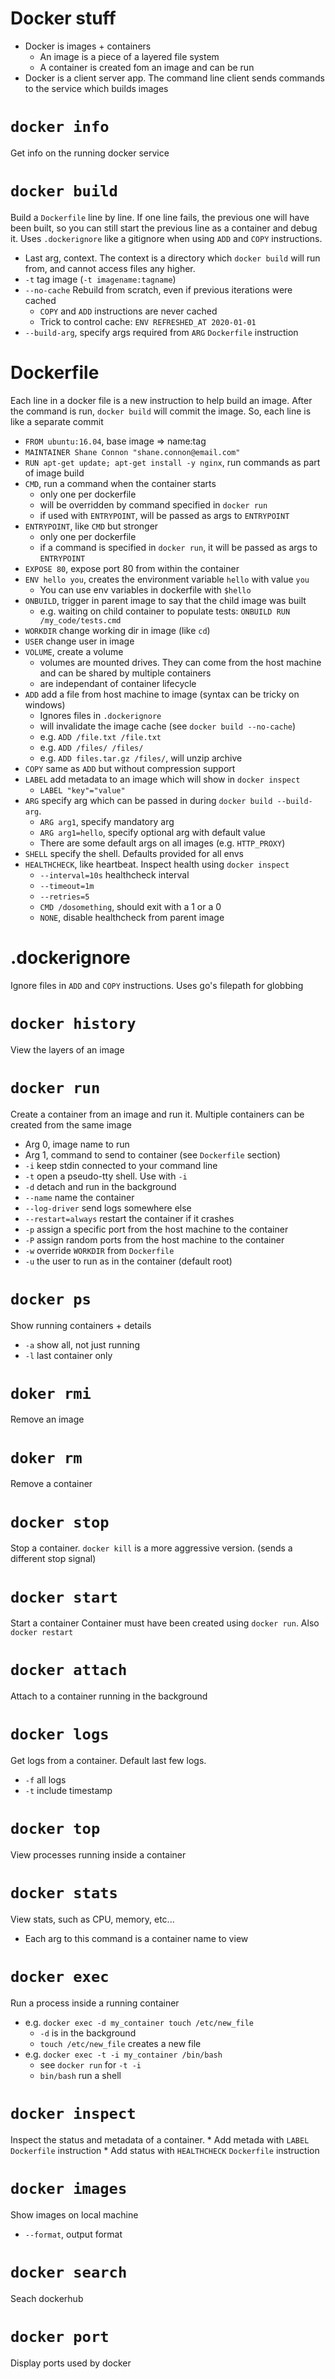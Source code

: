 # Docker stuff

* Docker is images + containers
    * An image is a piece of a layered file system
    * A container is created fom an image and can be run
* Docker is a client server app. The command line client sends commands to the service which builds images

# `docker info`

Get info on the running docker service

# `docker build`

Build a `Dockerfile` line by line. If one line fails, the previous one will have been built, so you can still start the previous line as a container and debug it. Uses `.dockerignore` like a gitignore when using `ADD` and `COPY` instructions.

* Last arg, context. The context is a directory which `docker build` will run from, and cannot access files any higher.
* `-t` tag image (`-t imagename:tagname`)
* `--no-cache` Rebuild from scratch, even if previous iterations were cached
    * `COPY` and `ADD` instructions are never cached
    * Trick to control cache: `ENV REFRESHED_AT 2020-01-01`
* `--build-arg`, specify args required from `ARG` `Dockerfile` instruction

# Dockerfile

Each line in a docker file is a new instruction to help build an image. After the command is run, `docker build` will commit the image. So, each line is like a separate commit

* `FROM ubuntu:16.04`, base image => name:tag
* `MAINTAINER Shane Connon "shane.connon@email.com"`
* `RUN apt-get update; apt-get install -y nginx`, run commands as part of image build
* `CMD`, run a command when the container starts
    * only one per dockerfile
    * will be overridden by command specified in `docker run`
    * if used with `ENTRYPOINT`, will be passed as args to `ENTRYPOINT`
* `ENTRYPOINT`, like `CMD` but stronger
    * only one per dockerfile
    * if a command is specified in `docker run`, it will be passed as args to `ENTRYPOINT`
* `EXPOSE 80`, expose port 80 from within the container
* `ENV hello you`, creates the environment variable `hello` with value `you`
    * You can use env variables in dockerfile with `$hello`
* `ONBUILD`, trigger in parent image to say that the child image was built
    * e.g. waiting on child container to populate tests: `ONBUILD RUN /my_code/tests.cmd`
* `WORKDIR` change working dir in image (like `cd`)
* `USER` change user in image
* `VOLUME`, create a volume
    * volumes are mounted drives. They can come from the host machine and can be shared by multiple containers
    * are independant of container lifecycle
* `ADD` add a file from host machine to image (syntax can be tricky on windows)
    * Ignores files in `.dockerignore`
    * will invalidate the image cache (see `docker build --no-cache`)
    * e.g. `ADD /file.txt /file.txt`
    * e.g. `ADD /files/ /files/`
    * e.g. `ADD files.tar.gz /files/`, will unzip archive
* `COPY` same as `ADD` but without compression support
* `LABEL` add metadata to an image which will show in `docker inspect`
    * `LABEL "key"="value"`
* `ARG` specify arg which can be passed in during `docker build --build-arg`.
    * `ARG arg1`, specify mandatory arg
    * `ARG arg1=hello`, specify optional arg with default value
    * There are some default args on all images (e.g. `HTTP_PROXY`)
* `SHELL` specify the shell. Defaults provided for all envs
* `HEALTHCHECK`, like heartbeat. Inspect health using `docker inspect`
    * `--interval=10s` healthcheck interval
    * `--timeout=1m`
    * `--retries=5`
    * `CMD /dosomething`, should exit with a 1 or a 0
    * `NONE`, disable healthcheck from parent image

# .dockerignore

Ignore files in `ADD` and `COPY` instructions. Uses go's filepath for globbing

# `docker history`

View the layers of an image

# `docker run`

Create a container from an image and run it. Multiple containers can be created from the same image

* Arg 0, image name to run
* Arg 1, command to send to container (see `Dockerfile` section)
* `-i` keep stdin connected to your command line
* `-t` open a pseudo-tty shell. Use with `-i`
* `-d` detach and run in the background
* `--name` name the container
* `--log-driver` send logs somewhere else
* `--restart=always` restart the container if it crashes
* `-p` assign a specific port from the host machine to the container
* `-P` assign random ports from the host machine to the container
* `-w` override `WORKDIR` from `Dockerfile`
* `-u` the user to run as in the container (default root)

# `docker ps`

Show running containers + details

* `-a` show all, not just running
* `-l` last container only

# `doker rmi`

Remove an image

# `doker rm`

Remove a container

# `docker stop`

Stop a container. `docker kill` is a more aggressive version. (sends a different stop signal)

# `docker start`

Start a container Container must have been created using `docker run`. Also `docker restart`

# `docker attach`

Attach to a container running in the background

# `docker logs`

Get logs from a container. Default last few logs.

* `-f` all logs
* `-t` include timestamp

# `docker top`

View processes running inside a container

# `docker stats`

View stats, such as CPU, memory, etc...

* Each arg to this command is a container name to view

# `docker exec`

Run a process inside a running container

* e.g. `docker exec -d my_container touch /etc/new_file`
    * `-d` is in the background
    * `touch /etc/new_file` creates a new file
* e.g. `docker exec -t -i my_container /bin/bash`
    * see `docker run` for `-t -i`
    * `bin/bash` run a shell

# `docker inspect`

Inspect the status and metadata of a container. 
    * Add metada with `LABEL` `Dockerfile` instruction
    * Add status with `HEALTHCHECK` `Dockerfile` instruction

# `docker images`

Show images on local machine

* `--format`, output format

# `docker search`

Seach dockerhub

# `docker port`

Display ports used by docker